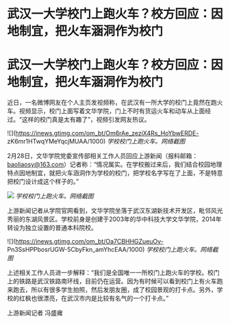# 武汉一大学校门上跑火车？校方回应：因地制宜，把火车涵洞作为校门

# 武汉一大学校门上跑火车？校方回应：因地制宜，把火车涵洞作为校门

近日，一名微博网友在个人主页发视频称，在武汉有一所大学的校门上竟然在跑火车。视频显示，校门上面写着文华学院，门上不时有货运火车和动车从上面经过。“这样的校门真是太有趣了”，视频引发网友热议。

![](https://inews.gtimg.com/om_bt/Om6rAe_zeziX4Rs_HoYbwERDE-
zK6mr1HTwqYMeYqcjMUAA/1000) _学校校门上跑火车。网络截图_

2月28日，文华学院党委宣传部相关工作人员回应上游新闻（报料邮箱：baoliaosy@163.com）记者称：“情况属实。在学校搬过来后，我们结合校园地理特点因地制宜，就把火车涵洞作为学校的校门，把学校名字写在了上面，不是特意把校门设计成这个样子的。”

![](https://inews.gtimg.com/om_bt/Okgi5lILbVGdtpSyXqR8oR0dNspHqdhH46t-5pP45RZaAAA/1000)
_学校校门上跑火车。网络截图_

上游新闻记者从学院官网看到，文华学院坐落于武汉东湖新技术开发区，毗邻风光秀丽的东湖风景区。学校前身是创建于2003年的华中科技大学文华学院，2014年转设为独立设置的普通本科院校。

![](https://inews.gtimg.com/om_bt/Oa7CBHHGZueuOv-
Pn3SsHPPbosrUGW-5CbyFkn_amYhcEAA/1000) _学校校门上跑火车。网络截图_

上述相关工作人员进一步解释：“我们是全国唯一一所校门上跑火车的学校。校门上的铁路是武汉铁路南环线，目前仍在运营。因为有时候可以看到校门上有火车跑来跑去，所以有很多学生拍照，然后发朋友圈，成了校园景观的打卡点。另外，学校的红枫也很漂亮，在武汉市内是比较有名气的一个打卡点。”

上游新闻记者 冯盛雍

